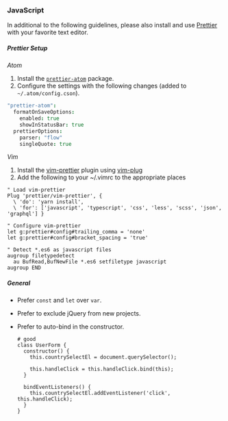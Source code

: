 ### JavaScript

In additional to the following guidelines, please also install and use [Prettier](https://github.com/prettier/prettier) with your favorite text editor.

##### Prettier Setup

*Atom*
1. Install the [`prettier-atom`](https://atom.io/packages/prettier-atom) package.
1. Configure the settings with the following changes (added to `~/.atom/config.cson`).

  ```cson
  "prettier-atom":
    formatOnSaveOptions:
      enabled: true
      showInStatusBar: true
    prettierOptions:
      parser: "flow"
      singleQuote: true
   ```
*Vim*
1. Install the [vim-prettier](https://github.com/prettier/vim-prettier) plugin using [vim-plug](https://github.com/junegunn/vim-plug)
1. Add the following to your ~/.vimrc to the appropriate places

```viml
" Load vim-prettier
Plug 'prettier/vim-prettier', {
  \ 'do': 'yarn install',
  \ 'for': ['javascript', 'typescript', 'css', 'less', 'scss', 'json', 'graphql'] }
 
" Configure vim-prettier
let g:prettier#config#trailing_comma = 'none'
let g:prettier#config#bracket_spacing = 'true'

" Detect *.es6 as javascript files
augroup filetypedetect
  au BufRead,BufNewFile *.es6 setfiletype javascript
augroup END

```

##### General
- Prefer `const` and `let` over `var`.
- Prefer to exclude jQuery from new projects.
- Prefer to auto-bind in the constructor.

    ```es6
    # good
    class UserForm {
      constructor() {
        this.countrySelectEl = document.querySelector();
        
        this.handleClick = this.handleClick.bind(this);
      }
   
      bindEventListeners() {
        this.countrySelectEl.addEventListener('click', this.handleClick);
      }
    }
    ```
